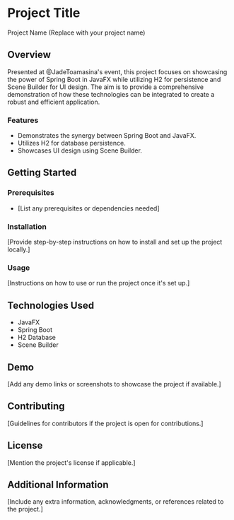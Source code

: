 # Project Title

Project Name (Replace with your project name)

## Overview

Presented at @JadeToamasina's event, this project focuses on showcasing the power of Spring Boot in JavaFX while utilizing H2 for persistence and Scene Builder for UI design. The aim is to provide a comprehensive demonstration of how these technologies can be integrated to create a robust and efficient application.

### Features

- Demonstrates the synergy between Spring Boot and JavaFX.
- Utilizes H2 for database persistence.
- Showcases UI design using Scene Builder.

## Getting Started

### Prerequisites

- [List any prerequisites or dependencies needed]

### Installation

[Provide step-by-step instructions on how to install and set up the project locally.]

### Usage

[Instructions on how to use or run the project once it's set up.]

## Technologies Used

- JavaFX
- Spring Boot
- H2 Database
- Scene Builder

## Demo

[Add any demo links or screenshots to showcase the project if available.]

## Contributing

[Guidelines for contributors if the project is open for contributions.]

## License

[Mention the project's license if applicable.]

## Additional Information

[Include any extra information, acknowledgments, or references related to the project.]
